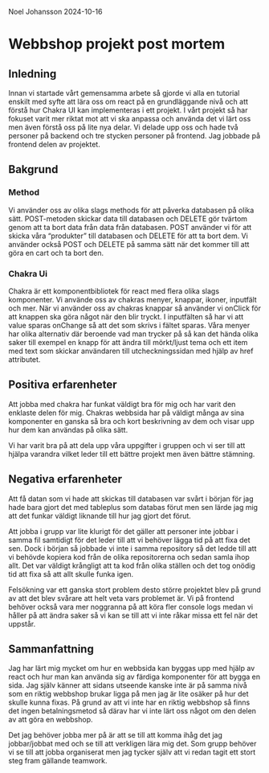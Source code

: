 Noel Johansson 2024-10-16


# Webbshop projekt post mortem

## Inledning

Innan vi startade vårt gemensamma arbete så gjorde vi alla en tutorial enskilt med syfte att lära oss om react på en grundläggande nivå och att förstå hur Chakra UI kan implementeras i ett projekt. I vårt projekt så har fokuset varit mer riktat mot att vi ska anpassa och använda det vi lärt oss men även förstå oss på lite nya delar. Vi delade upp oss och hade två personer på backend och tre stycken personer på frontend. Jag jobbade på frontend delen av projektet. 

## Bakgrund

### Method
Vi använder oss av olika slags methods för att påverka databasen på olika sätt. POST-metoden skickar data till databasen och DELETE gör tvärtom genom att ta bort data från data från databasen. POST använder vi för att skicka våra “produkter” till databasen och DELETE för att ta bort dem. Vi använder också POST och DELETE på samma sätt när det kommer till att göra en cart och ta bort den. 


### Chakra Ui
Chakra är ett komponentbibliotek för react med flera olika slags komponenter. Vi använde oss av chakras menyer, knappar, ikoner, inputfält och mer.  När vi använder oss av chakras knappar så använder vi onClick för att knappen ska göra något när den blir tryckt. I inputfälten så har vi att value sparas onChange så att det som skrivs i fältet sparas. Våra menyer har olika alternativ där beroende vad man trycker på så kan det hända olika saker till exempel en knapp för att ändra till mörkt/ljust tema och ett item med text som skickar användaren till utcheckningssidan med hjälp av href attributet. 




## Positiva erfarenheter
Att jobba med chakra har funkat väldigt bra för mig och har varit den enklaste delen för mig. Chakras webbsida har på väldigt många av sina komponenter en ganska så bra och kort beskrivning av dem och visar upp hur dem kan användas på olika sätt. 

Vi har varit bra på att dela upp våra uppgifter i gruppen och vi ser till att hjälpa varandra vilket leder till ett bättre projekt men även bättre stämning. 


## Negativa erfarenheter
Att få datan som vi hade att skickas till databasen var svårt i början för jag hade bara gjort det med tableplus som databas förut men sen lärde jag mig att det funkar väldigt liknande till hur jag gjort det förut. 

Att jobba i grupp var lite klurigt för det gäller att personer inte jobbar i samma fil samtidigt för det leder till att vi behöver lägga tid på att fixa det sen. Dock i början så jobbade vi inte i samma repository så det ledde till att vi behövde kopiera kod från de olika repositorerna och sedan samla ihop allt. Det var väldigt krångligt att ta kod från olika ställen och det tog onödig tid att fixa så att allt skulle funka igen.

Felsökning var ett ganska stort problem desto större projektet blev på grund av att det blev svårare att helt veta vars problemet är. Vi på frontend behöver också vara mer noggranna på att köra fler console logs medan vi håller på att ändra saker så vi kan se till att vi inte råkar missa ett fel när det uppstår. 

## Sammanfattning
Jag har lärt mig mycket om hur en webbsida kan byggas upp med hjälp av react och hur man kan använda sig av färdiga komponenter för att bygga en sida. Jag själv känner att sidans utseende kanske inte är på samma nivå som en riktig webbshop brukar ligga på men jag är lite osäker på hur det skulle kunna fixas. På grund av att vi inte har en riktig webbshop så finns det ingen betalningsmetod så därav har vi inte lärt oss något om den delen av att göra en webbshop. 

Det jag behöver jobba mer på är att se till att komma ihåg det jag jobbar/jobbat med och se till att verkligen lära mig det. Som grupp behöver vi se till att jobba organiserat men jag tycker själv att vi redan tagit ett stort steg fram gällande teamwork. 
